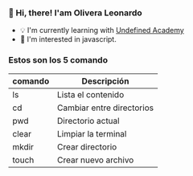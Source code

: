 ### 👋 Hi, there! I'am Olivera Leonardo

- 💡 I'm currently learning with [Undefined Academy](https://undefined.academy/)
- 👀 I'm interested in javascript.

### Estos son los 5 comando
| comando    | Descripción               |
|---------   |---------------------------|
| ls         | Lista el contenido        |
| cd         | Cambiar entre directorios |
| pwd        | Directorio actual         |
| clear      | Limpiar la terminal       |
| mkdir      | Crear directorio          |
| touch      | Crear nuevo archivo       |